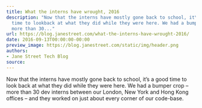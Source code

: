 ```yaml
---
title: What the interns have wrought, 2016
description: "Now that the interns have mostly gone back to school, it\u2019s a good
  time to lookback at what they did while they were here. We had a bumper crop \u2013
  more than 30..."
url: https://blog.janestreet.com/what-the-interns-have-wrought-2016/
date: 2016-09-13T00:00:00-00:00
preview_image: https://blog.janestreet.com/static/img/header.png
authors:
- Jane Street Tech Blog
source:
---
```


<p>Now that the interns have mostly gone back to school, it’s a good time to look
back at what they did while they were here. We had a bumper crop – more than 30
dev interns between our London, New York and Hong Kong offices – and they
worked on just about every corner of our code-base.</p>


